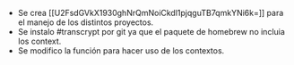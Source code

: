 - Se crea [[U2FsdGVkX1930ghNrQmNoiCkdl1pjqguTB7qmkYNi6k=]] para el manejo de los distintos proyectos.
- Se instalo #transcrypt por git ya que el paquete de homebrew no incluia los context.
- Se modifico la función para hacer uso de los contextos.